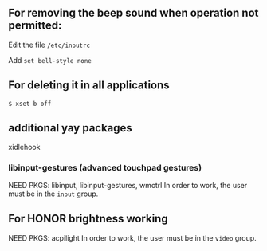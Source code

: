 ## For removing the beep sound when operation not permitted:

Edit the file `/etc/inputrc`

Add `set bell-style none`

## For deleting it in all applications

`$ xset b off`

## additional yay packages

xidlehook

### libinput-gestures (advanced touchpad gestures)
NEED PKGS: libinput, libinput-gestures, wmctrl
In order to work, the user must be in the `input` group.

## For HONOR brightness working
NEED PKGS: acpilight
In order to work, the user must be in the `video` group.

